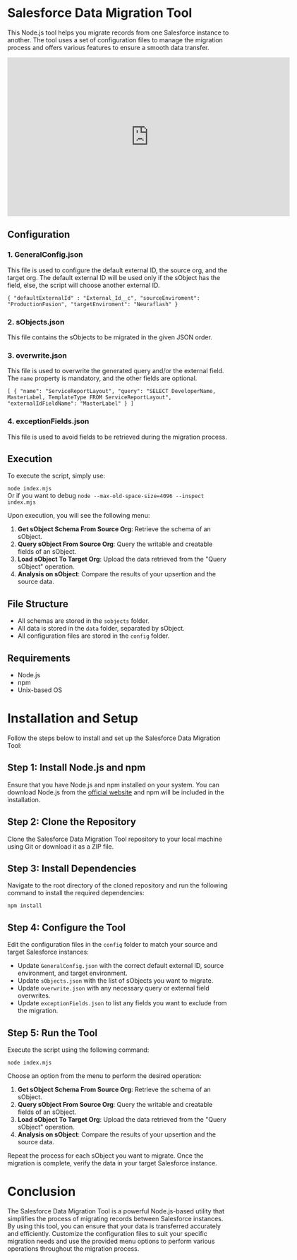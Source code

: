 # Salesforce Data Migration Tool

This Node.js tool helps you migrate records from one Salesforce instance to another. The tool uses a set of configuration files to manage the migration process and offers various features to ensure a smooth data transfer.

<div>
    <iframe src="https://screenpal.com/embed/c0eZ06V4WLJ" width="640" height="360" frameborder="0" allow="autoplay; fullscreen; picture-in-picture" allowfullscreen></iframe>
</div>

## Configuration

### 1. GeneralConfig.json

This file is used to configure the default external ID, the source org, and the target org. The default external ID will be used only if the sObject has the field, else, the script will choose another external ID.

`{
    "defaultExternalId" : "External_Id__c",
    "sourceEnviroment": "ProductionFusion",
    "targetEnviroment": "Neuraflash"
}` 

### 2. sObjects.json

This file contains the sObjects to be migrated in the given JSON order.

### 3. overwrite.json

This file is used to overwrite the generated query and/or the external field. The `name` property is mandatory, and the other fields are optional.

`[
    {
        "name": "ServiceReportLayout",
        "query": "SELECT DeveloperName, MasterLabel, TemplateType FROM ServiceReportLayout",
        "externalIdFieldName": "MasterLabel"
    }
]` 

### 4. exceptionFields.json

This file is used to avoid fields to be retrieved during the migration process.

## Execution

To execute the script, simply use:

`node index.mjs`  
Or if you want to debug
`node --max-old-space-size=4096 --inspect index.mjs`

Upon execution, you will see the following menu:

1.  **Get sObject Schema From Source Org**: Retrieve the schema of an sObject.
2.  **Query sObject From Source Org**: Query the writable and creatable fields of an sObject.
3.  **Load sObject To Target Org**: Upload the data retrieved from the "Query sObject" operation.
4.  **Analysis on sObject**: Compare the results of your upsertion and the source data.

## File Structure

-   All schemas are stored in the `sobjects` folder.
-   All data is stored in the `data` folder, separated by sObject.
-   All configuration files are stored in the `config` folder.

## Requirements

-   Node.js
-   npm
-   Unix-based OS

# Installation and Setup

Follow the steps below to install and set up the Salesforce Data Migration Tool:

## Step 1: Install Node.js and npm

Ensure that you have Node.js and npm installed on your system. You can download Node.js from the [official website](https://nodejs.org/) and npm will be included in the installation.

## Step 2: Clone the Repository

Clone the Salesforce Data Migration Tool repository to your local machine using Git or download it as a ZIP file.

## Step 3: Install Dependencies

Navigate to the root directory of the cloned repository and run the following command to install the required dependencies:

`npm install`

## Step 4: Configure the Tool

Edit the configuration files in the `config` folder to match your source and target Salesforce instances:

-   Update `GeneralConfig.json` with the correct default external ID, source environment, and target environment.
-   Update `sObjects.json` with the list of sObjects you want to migrate.
-   Update `overwrite.json` with any necessary query or external field overwrites.
-   Update `exceptionFields.json` to list any fields you want to exclude from the migration.

## Step 5: Run the Tool

Execute the script using the following command:

`node index.mjs` 

Choose an option from the menu to perform the desired operation:

1.  **Get sObject Schema From Source Org**: Retrieve the schema of an sObject.
2.  **Query sObject From Source Org**: Query the writable and creatable fields of an sObject.
3.  **Load sObject To Target Org**: Upload the data retrieved from the "Query sObject" operation.
4.  **Analysis on sObject**: Compare the results of your upsertion and the source data.

Repeat the process for each sObject you want to migrate. Once the migration is complete, verify the data in your target Salesforce instance.

# Conclusion

The Salesforce Data Migration Tool is a powerful Node.js-based utility that simplifies the process of migrating records between Salesforce instances. By using this tool, you can ensure that your data is transferred accurately and efficiently. Customize the configuration files to suit your specific migration needs and use the provided menu options to perform various operations throughout the migration process.
